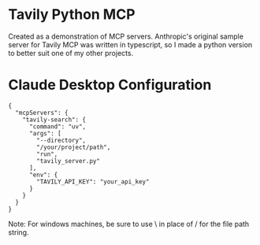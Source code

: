 # Tavily Python MCP

Created as a demonstration of MCP servers. Anthropic's original sample server for Tavily MCP was written in typescript, so I made a python version to better suit one of my other projects.

# Claude Desktop Configuration

```
{
  "mcpServers": {
    "tavily-search": {
      "command": "uv",
      "args": [
        "--directory",
        "/your/project/path",
        "run",
        "tavily_server.py"
      ],
      "env": {
        "TAVILY_API_KEY": "your_api_key"
      }
    }
  }
}
```

Note: For windows machines, be sure to use \\ in place of / for the file path string.
